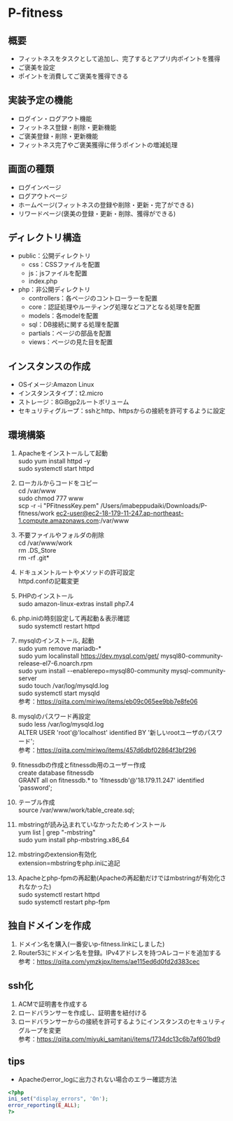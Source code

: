 # P-fitness

## 概要
- フィットネスをタスクとして追加し、完了するとアプリ内ポイントを獲得
- ご褒美を設定
- ポイントを消費してご褒美を獲得できる

## 実装予定の機能
- ログイン・ログアウト機能
- フィットネス登録・削除・更新機能
- ご褒美登録・削除・更新機能
- フィットネス完了やご褒美獲得に伴うポイントの増減処理

## 画面の種類
- ログインページ
- ログアウトページ
- ホームページ(フィットネスの登録や削除・更新・完了ができる)
- リワードページ(褒美の登録・更新・削除、獲得ができる)

## ディレクトリ構造
- public：公開ディレクトリ
  - css：CSSファイルを配置
  - js：jsファイルを配置
  - index.php
- php：非公開ディレクトリ
  - controllers：各ページのコントローラーを配置
  - core：認証処理やルーティング処理などコアとなる処理を配置
  - models：各modelを配置
  - sql：DB接続に関する処理を配置
  - partials：ページの部品を配置
  - views：ページの見た目を配置

## インスタンスの作成
- OSイメージ:Amazon Linux
- インスタンスタイプ：t2.micro
- ストレージ：8GiBgp2ルートボリューム
- セキュリティグループ：sshとhttp、httpsからの接続を許可するように設定


## 環境構築
1. Apacheをインストールして起動  
sudo yum install httpd -y  
sudo systemctl start httpd  

2. ローカルからコードをコピー  
cd /var/www  
sudo chmod 777 www   
scp -r -i "PFitnessKey.pem" /Users/imabeppudaiki/Downloads/P-fitness/work   ec2-user@ec2-18-179-11-247.ap-northeast-1.compute.amazonaws.com:/var/www

3. 不要ファイルやフォルダの削除  
cd /var/www/work  
rm .DS_Store    
rm -rf .git*  

4. ドキュメントルートやメソッドの許可設定  
httpd.confの記載変更

5. PHPのインストール  
sudo amazon-linux-extras install php7.4

6. php.iniの時刻設定して再起動＆表示確認  
sudo systemctl restart httpd

7. mysqlのインストール, 起動  
sudo yum remove mariadb-*  
sudo yum localinstall https://dev.mysql.com/get/   mysql80-community-release-el7-6.noarch.rpm  
sudo yum install --enablerepo=mysql80-community mysql-community-server  
sudo touch /var/log/mysqld.log  
sudo systemctl start mysqld   
参考：https://qiita.com/miriwo/items/eb09c065ee9bb7e8fe06

1.  mysqlのパスワード再設定  
sudo less /var/log/mysqld.log  
ALTER USER 'root'@'localhost' identified BY '新しいrootユーザのパスワード';  
参考：https://qiita.com/miriwo/items/457d6dbf02864f3bf296  

1. fitnessdbの作成とfitnessdb用のユーザー作成  
create database fitnessdb  
GRANT all on fitnessdb.* to 'fitnessdb'@'18.179.11.247' identified 'password';

10. テーブル作成  
source /var/www/work/table_create.sql;

11. mbstringが読み込まれていなかったためインストール  
yum list | grep "\-mbstring"  
sudo yum install php-mbstring.x86_64 

12. mbstringのextension有効化  
extension=mbstringをphp.iniに追記

13. Apacheとphp-fpmの再起動(Apacheの再起動だけではmbstringが有効化されなかった)  
sudo systemctl restart httpd  
sudo systemctl restart php-fpm

## 独自ドメインを作成
1. ドメイン名を購入(一番安いp-fitness.linkにしました)  
2. Router53にドメイン名を登録。IPv4アドレスを持つAレコードを追加する  
参考：https://qiita.com/ymzkjpx/items/ae115ed6d0fd2d383cec

## ssh化
1. ACMで証明書を作成する
2. ロードバランサーを作成し、証明書を紐付ける
3. ロードバランサーからの接続を許可するようにインスタンスのセキュリティグループを変更  
参考：https://qiita.com/miyuki_samitani/items/1734dc13c6b7af601bd9

## tips
- Apacheのerror_logに出力されない場合のエラー確認方法  
```php
<?php
ini_set("display_errors", 'On');
error_reporting(E_ALL);
?>
```